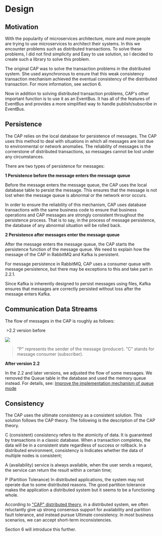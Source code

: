 # Design

## Motivation

With the popularity of microservices architecture, more and more people are trying to use microservices to architect their systems. In this we encounter problems such as distributed transactions. To solve these problems, I did not find simplicity and Easy to use solution, so I decided to create such a library to solve this problem.

The original CAP was to solve the transaction problems in the distributed system. She used asynchronous to ensure that this weak consistency transaction mechanism achieved the eventual consistency of the distributed transaction. For more information, see section 6.

Now in addition to solving distributed transaction problems, CAP's other important function is to use it as an EventBus. It has all of the features of EventBus and provides a more simplified way to handle publish/subscribe in EventBus.

## Persistence

The CAP relies on the local database for persistence of messages. The CAP uses this method to deal with situations in which all messages are lost due to environmental or network anomalies. The reliability of messages is the cornerstone of distributed transactions, so messages cannot be lost under any circumstances.

There are two types of persistence for messages:

**1 Persistence before the message enters the message queue**

Before the message enters the message queue, the CAP uses the local database table to persist the message. This ensures that the message is not lost when the message queue is abnormal or the network error occurs.

In order to ensure the reliability of this mechanism, CAP uses database transactions with the same business code to ensure that business operations and CAP messages are strongly consistent throughout the persistence process. That is to say, in the process of message persistence, the database of any abnormal situation will be rolled back.

**2 Persistence after messages enter the message queue**
 
After the message enters the message queue, the CAP starts the persistence function of the message queue. We need to explain how the message of the CAP in RabbitMQ and Kafka is persistent.

For message persistence in RabbitMQ, CAP uses a consumer queue with message persistence, but there may be exceptions to this and take part in 2.2.1.

Since Kafka is inherently designed to persist messages using files, Kafka ensures that messages are correctly persisted without loss after the message enters Kafka.

## Communication Data Streams

The flow of messages in the CAP is roughly as follows:

 >2.2 version before

![](http://images2017.cnblogs.com/blog/250417/201708/250417-20170803174645928-1813351415.png)

> "P" represents the sender of the message (producer). "C" stands for message consumer (subscriber).

**After version 2.2**

In the 2.2 and later versions, we adjusted the flow of some messages. We removed the Queue table in the database and used the memory queue instead. For details, see: [Improve the implementation mechanism of queue mode](https://github.com/dotnetcore/CAP/issues/96)
 
## Consistency

The CAP uses the ultimate consistency as a consistent solution. This solution follows the CAP theory. The following is the description of the CAP theory.

C (consistent) consistency refers to the atomicity of data. It is guaranteed by transactions in a classic database. When a transaction completes, the data will be in a consistent state regardless of success or rollback. In a distributed environment, consistency is Indicates whether the data of multiple nodes is consistent;

A (availability) service is always available, when the user sends a request, the service can return the result within a certain time;

P (Partition Tolerance) In distributed applications, the system may not operate due to some distributed reasons. The good partition tolerance makes the application a distributed system but it seems to be a functioning whole.

According to ["CAP" distributed theory](https://en.wikipedia.org/wiki/CAP_theorem), in a distributed system, we often reluctantly give up strong consensus support for availability and partition fault tolerance, and instead pursue Ultimate consistency. In most business scenarios, we can accept short-term inconsistencies.

Section 6 will introduce this further.